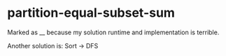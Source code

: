 # partition-equal-subset-sum

Marked as __ because my solution runtime and implementation is terrible.

Another solution is: Sort -> DFS

